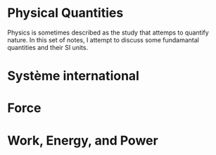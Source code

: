 # Physical Quantities

Physics is sometimes described as the study that attemps to quantify nature. In this set of notes, I attempt to discuss some fundamantal quantities and their SI units.

# Système international

# Force

# Work, Energy, and Power
